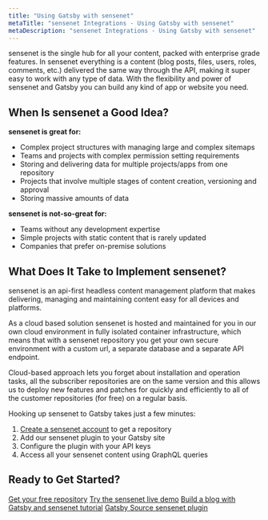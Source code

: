```yaml
---
title: "Using Gatsby with sensenet"
metaTitle: "sensenet Integrations - Using Gatsby with sensenet"
metaDescription: "sensenet Integrations - Using Gatsby with sensenet"
---
```


sensenet is the single hub for all your content, packed with enterprise grade features. In sensenet everything is a content (blog posts, files, users, roles, comments, etc.) delivered the same way through the API, making it super easy to work with any type of data. With the flexibility and power of sensenet and Gatsby you can build any kind of app or website you need.

## When Is sensenet a Good Idea?

**sensenet is great for:**

- Complex project structures with managing large and complex sitemaps
- Teams and projects with complex permission setting requirements
- Storing and delivering data for multiple projects/apps from one repository
- Projects that involve multiple stages of content creation, versioning and approval
- Storing massive amounts of data

**sensenet is not-so-great for:**

- Teams without any development expertise
- Simple projects with static content that is rarely updated
- Companies that prefer on-premise solutions

## What Does It Take to Implement sensenet?

sensenet is an api-first headless content management platform that makes delivering, managing and maintaining content easy for all devices and platforms.

As a cloud based solution sensenet is hosted and maintained for you in our own cloud environment in fully isolated container infrastructure, which means that with a sensenet repository you get your own secure environment with a custom url, a separate database and a separate API endpoint.

Cloud-based approach lets you forget about installation and operation tasks, all the subscriber repositories are on the same version and this allows us to deploy new features and patches for quickly and efficiently to all of the customer repositories (for free) on a regular basis.

Hooking up sensenet to Gatsby takes just a few minutes:

1. [Create a sensenet account](https://profile.sensenet.com/?redirectToLogin) to get a repository
2. Add our sensenet plugin to your Gatsby site
3. Configure the plugin with your API keys
4. Access all your sensenet content using GraphQL queries

## Ready to Get Started?

[Get your free repository](https://profile.sensenet.com/?redirectToLogin)
[Try the sensenet live demo](https://www.sensenet.com/tryit)
[Build a blog with Gatsby and sensenet tutorial](https://docs.sensenet.com/tutorials/getting-started/build-a-blog-with-gatsby-and-sensenet)
[Gatsby Source sensenet plugin](https://github.com/SenseNet/sn-client/tree/master/packages/gatsby-source-sensenet)
